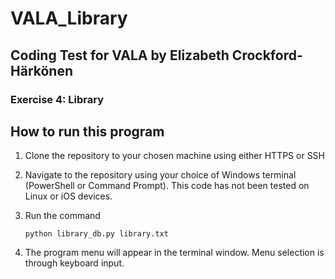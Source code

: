 # VALA_Library
## Coding Test for VALA by Elizabeth Crockford-Härkönen

### Exercise 4: Library

## How to run this program

1. Clone the repository to your chosen machine using either HTTPS or SSH

2. Navigate to the repository using your choice of Windows terminal (PowerShell or Command Prompt). This code has not been tested on Linux or iOS devices.

3. Run the command 
    ```
    python library_db.py library.txt
    ```

4. The program menu will appear in the terminal window. Menu selection is through keyboard input.
